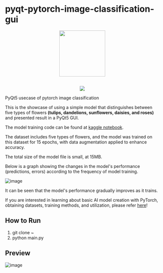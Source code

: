 # pyqt-pytorch-image-classification-gui
<div align="center">
  <img src="https://user-images.githubusercontent.com/55078043/229002952-9afe57de-b0b6-400f-9628-b8e0044d3f7b.png" width="150px" height="150px"><br/><br/>
  
  [![](https://dcbadge.vercel.app/api/server/cHekprskVE)](https://discord.gg/cHekprskVE)
</div>

PyQt5 usecase of pytorch image classification

This is the showcase of using a simple model that distinguishes between five types of flowers <b>(tulips, dandelions, sunflowers, daisies, and roses)</b> and presented result in a PyQt5 GUI.

The model training code can be found at <a href="https://www.kaggle.com/code/yoonjunggyu/pytorch-image-classification">kaggle notebook</a>.

The dataset includes five types of flowers, and the model was trained on this dataset for 15 epochs, with data augmentation applied to enhance accuracy.

The total size of the model file is small, at 15MB.

Below is a graph showing the changes in the model's performance (predictions, errors) according to the frequency of model training.

![image](https://github.com/yjg30737/pyqt-pytorch-image-classification-gui/assets/55078043/44df6e02-b0d8-4b8d-87a0-ea77fc0167ae)

It can be seen that the model's performance gradually improves as it trains.

If you are interested in learning about basic AI model creation with PyTorch, obtaining datasets, training methods, and utilization, please refer <a href="https://github.com/yjg30737/pyqt-torch-cnn-cifar10-gui.git">here</a>!

## How to Run
1. git clone ~
2. python main.py

## Preview
![image](https://github.com/yjg30737/pyqt-pytorch-image-classification-gui/assets/55078043/434dbff1-e56d-491b-9fc2-49df07f14f44)
